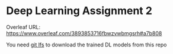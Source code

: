 # Deep Learning Assignment 2

Overleaf URL: https://www.overleaf.com/3893853716fbwzvwbmgsrh#a7b808

You need [git lfs](https://git-lfs.com/) to download the trained DL models from this repo

